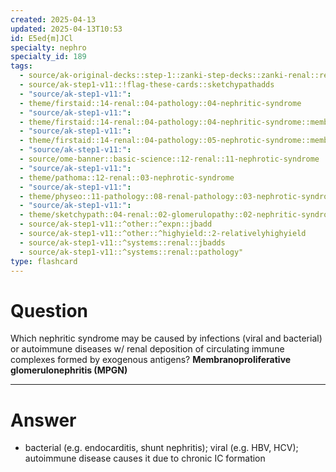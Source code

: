 ```yaml
---
created: 2025-04-13
updated: 2025-04-13T10:53
id: E5ed{m]JCl
specialty: nephro
specialty_id: 189
tags:
  - source/ak-original-decks::step-1::zanki-step-decks::zanki-renal::renal-pathology
  - source/ak-step1-v11::!flag-these-cards::sketchypathadds
  - "source/ak-step1-v11:": 
  - theme/firstaid::14-renal::04-pathology::04-nephritic-syndrome
  - "source/ak-step1-v11:": 
  - theme/firstaid::14-renal::04-pathology::04-nephritic-syndrome::membranoproliferative-glomerulonephritis
  - "source/ak-step1-v11:": 
  - theme/firstaid::14-renal::04-pathology::05-nephrotic-syndrome::membranoproliferative-glomerulonephritis
  - "source/ak-step1-v11:": 
  - source/ome-banner::basic-science::12-renal::11-nephrotic-syndrome
  - "source/ak-step1-v11:": 
  - theme/pathoma::12-renal::03-nephrotic-syndrome
  - "source/ak-step1-v11:": 
  - theme/physeo::11-pathology::08-renal-pathology::03-nephrotic-syndrome
  - "source/ak-step1-v11:": 
  - theme/sketchypath::04-renal::02-glomerulopathy::02-nephritic-syndrome
  - source/ak-step1-v11::^other::^expn::jbadd
  - source/ak-step1-v11::^other::^highyield::2-relativelyhighyield
  - source/ak-step1-v11::^systems::renal::jbadds
  - source/ak-step1-v11::^systems::renal::pathology"
type: flashcard
---
```


# Question
Which nephritic syndrome may be caused by infections (viral and bacterial) or autoimmune diseases w/ renal deposition of circulating immune complexes formed by exogenous antigens?   **Membranoproliferative glomerulonephritis (MPGN)**

---

# Answer
* bacterial (e.g. endocarditis, shunt nephritis); viral (e.g. HBV, HCV); autoimmune disease causes it due to chronic IC formation